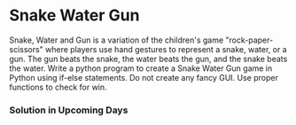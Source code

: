 # Snake Water Gun
Snake, Water and Gun is a variation of the children's game "rock-paper-scissors" where players use hand gestures to represent a snake, water, or a gun. The gun beats the snake, the water beats the gun, and the snake beats the water.
Write a python program to create a Snake Water Gun game in Python using if-else statements. Do not create any fancy GUI. Use proper functions to check for win.

### Solution in Upcoming Days

